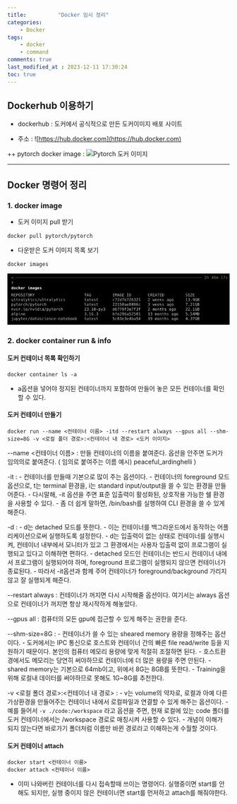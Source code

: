 ```yaml
---
title:          "Docker 임시 정리"
categories:       
    - Docker
tags:           
    - docker
    - command
comments: true
last_modified_at : 2023-12-11 17:30:24
toc: true
---
```


## Dockerhub 이용하기

- dockerhub : 도커에서 공식적으로 만든 도커이미지 배포 사이트

- 주소 : ![https://hub.docker.com](https://hub.docker.com)

++ pytorch docker image : ![Pytorch 도커 이미지](https://hub.docker.com/r/pytorch/pytorch)

---

## Docker 명령어 정리

### 1. docker image

- 도커 이미지 pull 받기

```
docker pull pytorch/pytorch
```

- 다운받은 도커 이미지 목록 보기

```
docker images
```

![docker images](../assets/images/custom/docker_images.png)


### 2. docker container run & info

#### 도커 컨테이너 목록 확인하기 

```
docker container ls -a
```

- a옵션을 넣어야 정지된 컨테이너까지 포함하여 만들어 놓은 모든 컨테이너를 확인할 수 있다.

#### 도커 컨테이너 만들기

```
docker run --name <컨테이너 이름> -itd --restart always --gpus all --shm-size=8G -v <로컬 폴더 경로>:<컨테이너 내 경로> <도커 이미지>
```

--name <컨테이너 이름> : 만들 컨테이너의 이름을 붙여준다. 옵션을 안주면 도커가 임의의로 붙여준다. ( 임의로 붙여주는 이름 예시) peaceful_ardinghelli )

-it : 
    - 컨테이너를 만들때 기본으로 많이 주는 옵션이다. 
    - 컨테이너의 foreground 모드 옵션으로, t는 terminal 환경을, i는 standard input/output을 쓸 수 있는 환경을 만들어준다. 
    - 다시말해, -it 옵션을 주면 표준 입출력이 활성화된, 상호작용 가능한 쉘 환경을 사용할 수 있다.
    - 좀 더 쉽게 말하면, /bin/bash를 실행하여 CLI 환경을 쓸 수 있게 해준다.

-d :
    - d는 detached 모드를 뜻한다.
    - 이는 컨테이너를 백그라운드에서 동작하는 어플리케이션으로써 실행하도록 설정한다.
    - d는 입출력이 없는 상태로 컨테이너를 실행시켜, 컨테이너 내부에서 모니터가 있고 그 환경에서는 사용자 입출력 없이 프로그램이 실행되고 있다고 이해하면 편하다.
    - detached 모드인 컨테이너는 반드시 컨테이너 내에서 프로그램이 실행되어야 하며, foreground 프로그램이 실행되지 않으면 컨테이너가 종료된다.
    - 따라서 -it옵션과 함께 주어 컨테이너가 foreground/background 가리지 않고 잘 실행되게 해준다.

--restart always : 컨테이너가 꺼지면 다시 시작해줄 옵션이다. 여기서는 always 옵션으로 컨테이너가 꺼지면 항상 재시작하게 해놓았다.

--gpus all : 컴퓨터의 모든 gpu에 접근할 수 있게 해주는 권한을 준다.

--shm-size=8G : 
    - 컨테이너가 쓸 수 있는 sheared memory 용량을 정해주는 옵션이다. 
    - 도커에서는 IPC 통신으로 호스트와 컨테이너 간의 빠른 file read/write 등을 지원하기 때문이다. 본인의 컴퓨터 메모리 용량에 맞게 적절히 조절하면 된다. - 호스트환경에서도 메모리는 당연히 써야하므로 컨테이너에 더 많은 용량을 주면 안된다. 
    - shared memory는 기본으로 64mb이고, 위에서 8G는 8GB를 뜻한다.
    - Training을 위해 로컬내 데이터를 써야하므로 못해도 1G~8G를 추천한다.

-v <로컬 폴더 경로>:<컨테이너 내 경로> : 
    - v는 volume의 약자로, 로컬과 아예 다른 가상환경을 만들어주는 컨테이너 내에서 로컬파일과 연결할 수 있게 해주는 옵션이다. 
    - 예를 들어서 `-v ./code:/workspace` 라고 옵션을 주면, 현재 로컬에 있는 code 폴더를 도커 컨테이너에서는 /workspace 경로로 매칭시켜 사용할 수 있다. 
    - 개념이 이해가 되지 않는다면 바로가기 폴더처럼 이름만 바뀐 경로라고 이해하는게 수월할 것이다.


#### 도커 컨테이너 attach

```
docker start <컨테이너 이름>
docker attach <컨테이너 이름>
```

- 이미 나와버린 컨테이너를 다시 접속할때 쓰이는 명령어다. 실행중이면 start를 안해도 되지만, 실행 중이지 않은 컨테이너면 start를 먼저하고 attach를 해줘야한다.
